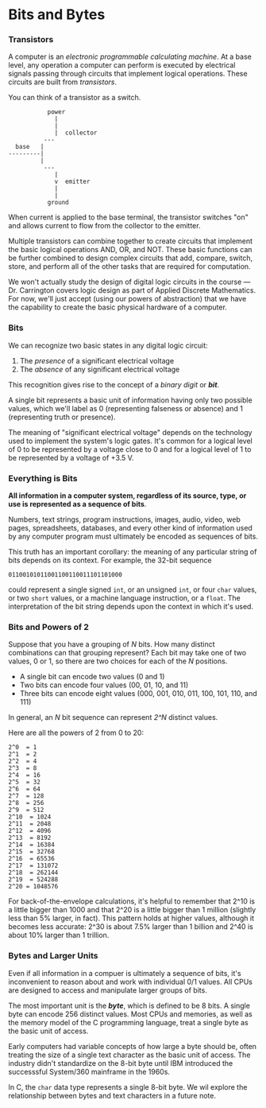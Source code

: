 # Bits and Bytes

### Transistors

A computer is an *electronic programmable calculating machine*. At a base level, any operation a computer can perform is executed by
electrical signals passing through circuits that implement logical operations. These circuits are built from *transistors*.

You can think of a transistor as a switch.

``` 
           power
             |
             |
             |  collector
          ---
  base   |
---------|
         |
          ---
             |
             v  emitter
             |
             |
           ground
```

When current is applied to the base terminal, the transistor switches "on" and allows current to flow from the collector to the 
emitter.

Multiple transistors can combine together to create circuits that implement the basic logical operations AND, OR, and NOT. 
These basic functions can be further combined to design complex circuits that add, compare, switch, store, and perform all of the 
other tasks that are required for computation.

We won't actually study the design of digital logic circuits in the course &mdash; Dr. Carrington covers logic design as part of 
Applied Discrete Mathematics. For now, we'll just accept (using our powers of abstraction) that we have the capability to create the 
basic physical hardware of a computer.

### Bits

We can recognize two basic states in any digital logic circuit:
  
  1. The *presence* of a significant electrical voltage
  2. The *absence* of any significant electrical voltage

This recognition gives rise to the concept of a *binary digit* or ***bit***.

A single bit represents a basic unit of information having only two possible values, which we'll label as 0 (representing falseness or
absence) and 1 (representing truth or presence).

The meaning of "significant electrical voltage" depends on the technology used to implement the system's logic gates. It's common for 
a logical level of 0 to be represented by a voltage close to 0 and for a logical level of 1 to be represented by a voltage of +3.5 V.

### Everything is Bits

**All information in a computer system, regardless of its source, type, or use is represented as a sequence of bits**.

Numbers, text strings, program instructions, images, audio, video, web pages, spreadsheets, databases, and every other kind of
information used by any computer program must ultimately be encoded as sequences of bits.

This truth has an important corollary: the meaning of any particular string of bits depends on its context. For 
example, the 32-bit sequence

```
01100101011001100110011101101000
```

could represent a single signed `int`, or an unsigned `int`, or four `char` values, or two `short` values, or a machine language
instruction, or a `float`. The interpretation of the bit string depends upon the context in which it's used.

### Bits and Powers of 2

Suppose that you have a grouping of *N* bits. How many distinct combinations can that grouping represent? Each bit may take one of two
values, 0 or 1, so there are two choices for each of the *N* positions.

  - A single bit can encode two values (0 and 1)
  - Two bits can encode four values (00, 01, 10, and 11)
  - Three bits can encode eight values (000, 001, 010, 011, 100, 101, 110, and 111)
  
In general, an *N* bit sequence can represent *2^N* distinct values.

Here are all the powers of 2 from 0 to 20:

```
2^0  = 1
2^1  = 2
2^2  = 4
2^3  = 8
2^4  = 16
2^5  = 32
2^6  = 64
2^7  = 128
2^8  = 256
2^9  = 512
2^10  = 1024
2^11  = 2048
2^12  = 4096
2^13  = 8192
2^14  = 16384
2^15  = 32768
2^16  = 65536
2^17  = 131072
2^18  = 262144
2^19  = 524288
2^20 = 1048576
```

For back-of-the-envelope calculations, it's helpful to remember that 2^10 is a little bigger than 1000 and that 2^20 is a little 
bigger than 1 million (slightly less than 5% larger, in fact). This pattern holds at higher values, although it becomes less accurate:
2^30 is about 7.5% larger than 1 billion and 2^40 is about 10% larger than 1 trillion.

### Bytes and Larger Units

Even if all information in a compuer is ultimately a sequence of bits, it's inconvenient to reason about and work with
individual 0/1 values. All CPUs are designed to access and manipulate larger groups of bits.

The most important unit is the ***byte***, which is defined to be 8 bits. A single byte can encode 256 distinct values. Most CPUs and
memories, as well as the memory model of the C programming language, treat a single byte as the basic unit of access.

Early computers had variable concepts of how large a byte should be, often treating the size of a single text 
character as the basic unit of access. The industry didn't standardize on the 8-bit byte until IBM introduced the successsful System/360 mainframe in the 1960s.

In C, the `char` data type represents a single 8-bit byte. We wil explore the relationship between bytes and text characters in a
future note.

